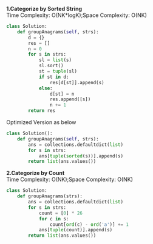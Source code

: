 **1.Categorize by Sorted String**  
Time Complexity: O(NK*logK);Space Complexity: O(NK)
```py
class Solution:
    def groupAnagrams(self, strs):
        d = {}
        res = []
        n = 0
        for s in strs:
            sl = list(s)
            sl.sort()
            st = tuple(sl)
            if st in d:
                res[d[st]].append(s)
            else:
                d[st] = n
                res.append([s])
                n += 1
        return res
```
Optimized Version as below  
```py
class Solution():
    def groupAnagrams(self, strs):
        ans = collections.defaultdict(list)
        for s in strs:
            ans[tuple(sorted(s))].append(s)
        return list(ans.values())
```
**2.Categorize by Count**  
Time Complexity: O(NK);Space Complexity: O(NK)
```py
class Solution:
    def groupAnagrams(strs):
        ans = collections.defaultdict(list)
        for s in strs:
            count = [0] * 26
            for c in s:
                count[ord(c) - ord('a')] += 1
            ans[tuple(count)].append(s)
        return list(ans.values())
```
